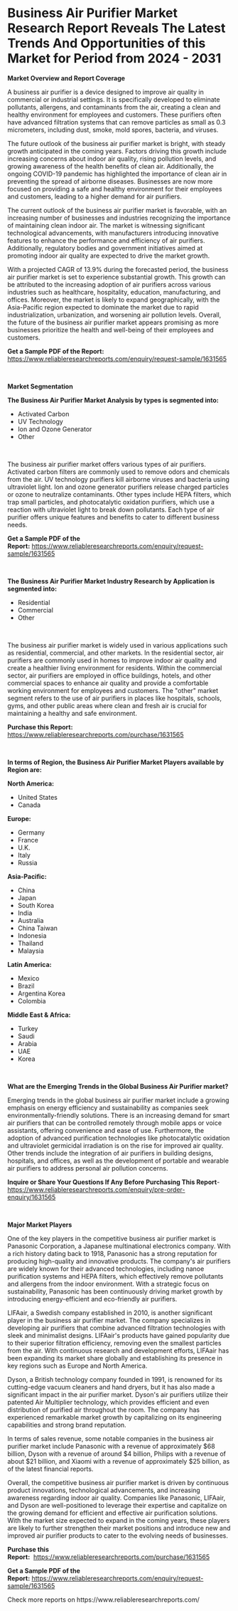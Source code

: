 <p><h1>Business Air Purifier Market Research Report Reveals The Latest Trends And Opportunities of this Market for Period from 2024 - 2031</h1></p><p><strong>Market Overview and Report Coverage</strong></p>
<p><p>A business air purifier is a device designed to improve air quality in commercial or industrial settings. It is specifically developed to eliminate pollutants, allergens, and contaminants from the air, creating a clean and healthy environment for employees and customers. These purifiers often have advanced filtration systems that can remove particles as small as 0.3 micrometers, including dust, smoke, mold spores, bacteria, and viruses.</p><p>The future outlook of the business air purifier market is bright, with steady growth anticipated in the coming years. Factors driving this growth include increasing concerns about indoor air quality, rising pollution levels, and growing awareness of the health benefits of clean air. Additionally, the ongoing COVID-19 pandemic has highlighted the importance of clean air in preventing the spread of airborne diseases. Businesses are now more focused on providing a safe and healthy environment for their employees and customers, leading to a higher demand for air purifiers.</p><p>The current outlook of the business air purifier market is favorable, with an increasing number of businesses and industries recognizing the importance of maintaining clean indoor air. The market is witnessing significant technological advancements, with manufacturers introducing innovative features to enhance the performance and efficiency of air purifiers. Additionally, regulatory bodies and government initiatives aimed at promoting indoor air quality are expected to drive the market growth.</p><p>With a projected CAGR of 13.9% during the forecasted period, the business air purifier market is set to experience substantial growth. This growth can be attributed to the increasing adoption of air purifiers across various industries such as healthcare, hospitality, education, manufacturing, and offices. Moreover, the market is likely to expand geographically, with the Asia-Pacific region expected to dominate the market due to rapid industrialization, urbanization, and worsening air pollution levels. Overall, the future of the business air purifier market appears promising as more businesses prioritize the health and well-being of their employees and customers.</p></p>
<p><strong>Get a Sample PDF of the Report:</strong> <a href="https://www.reliableresearchreports.com/enquiry/request-sample/1631565">https://www.reliableresearchreports.com/enquiry/request-sample/1631565</a></p>
<p>&nbsp;</p>
<p><strong>Market Segmentation</strong></p>
<p><strong>The Business Air Purifier Market Analysis by types is segmented into:</strong></p>
<p><ul><li>Activated Carbon</li><li>UV Technology</li><li>Ion and Ozone Generator</li><li>Other</li></ul></p>
<p>&nbsp;</p>
<p><p>The business air purifier market offers various types of air purifiers. Activated carbon filters are commonly used to remove odors and chemicals from the air. UV technology purifiers kill airborne viruses and bacteria using ultraviolet light. Ion and ozone generator purifiers release charged particles or ozone to neutralize contaminants. Other types include HEPA filters, which trap small particles, and photocatalytic oxidation purifiers, which use a reaction with ultraviolet light to break down pollutants. Each type of air purifier offers unique features and benefits to cater to different business needs.</p></p>
<p><strong>Get a Sample PDF of the Report:</strong>&nbsp;<a href="https://www.reliableresearchreports.com/enquiry/request-sample/1631565">https://www.reliableresearchreports.com/enquiry/request-sample/1631565</a></p>
<p>&nbsp;</p>
<p><strong>The Business Air Purifier Market Industry Research by Application is segmented into:</strong></p>
<p><ul><li>Residential</li><li>Commercial</li><li>Other</li></ul></p>
<p>&nbsp;</p>
<p><p>The business air purifier market is widely used in various applications such as residential, commercial, and other markets. In the residential sector, air purifiers are commonly used in homes to improve indoor air quality and create a healthier living environment for residents. Within the commercial sector, air purifiers are employed in office buildings, hotels, and other commercial spaces to enhance air quality and provide a comfortable working environment for employees and customers. The "other" market segment refers to the use of air purifiers in places like hospitals, schools, gyms, and other public areas where clean and fresh air is crucial for maintaining a healthy and safe environment.</p></p>
<p><strong>Purchase this Report:</strong>&nbsp; <a href="https://www.reliableresearchreports.com/purchase/1631565">https://www.reliableresearchreports.com/purchase/1631565</a></p>
<p>&nbsp;</p>
<p><strong>In terms of Region, the Business Air Purifier Market Players available by Region are:</strong></p>
<p>
    <p> <strong> North America: </strong>
        <ul>
            <li>United States</li>
            <li>Canada</li>
        </ul>
        </p> 
    <p> <strong> Europe: </strong>
        <ul>
            <li>Germany</li>
            <li>France</li>
            <li>U.K.</li>
            <li>Italy</li>
            <li>Russia</li>
        </ul>
        </p> 
    <p> <strong> Asia-Pacific: </strong>
        <ul>
            <li>China</li>
            <li>Japan</li>
            <li>South Korea</li>
            <li>India</li>
            <li>Australia</li>
            <li>China Taiwan</li>
            <li>Indonesia</li>
            <li>Thailand</li>
            <li>Malaysia</li>
        </ul>
        </p> 
    <p> <strong> Latin America: </strong>
        <ul>
            <li>Mexico</li>
            <li>Brazil</li>
            <li>Argentina Korea</li>
            <li>Colombia</li>
        </ul>
        </p> 
    <p> <strong> Middle East & Africa: </strong>
        <ul>
            <li>Turkey</li>
            <li>Saudi</li>
            <li>Arabia</li>
            <li>UAE</li>
            <li>Korea</li>
        </ul>
    </p>
    </p>
<p>&nbsp;</p>
<p><strong>What are the Emerging Trends in the Global Business Air Purifier market?</strong></p>
<p><p>Emerging trends in the global business air purifier market include a growing emphasis on energy efficiency and sustainability as companies seek environmentally-friendly solutions. There is an increasing demand for smart air purifiers that can be controlled remotely through mobile apps or voice assistants, offering convenience and ease of use. Furthermore, the adoption of advanced purification technologies like photocatalytic oxidation and ultraviolet germicidal irradiation is on the rise for improved air quality. Other trends include the integration of air purifiers in building designs, hospitals, and offices, as well as the development of portable and wearable air purifiers to address personal air pollution concerns.</p></p>
<p><strong>Inquire or Share Your Questions If Any Before Purchasing This Report</strong>- <a href="https://www.reliableresearchreports.com/enquiry/pre-order-enquiry/1631565">https://www.reliableresearchreports.com/enquiry/pre-order-enquiry/1631565</a></p>
<p>&nbsp;</p>
<p><strong>Major Market Players</strong></p>
<p><p>One of the key players in the competitive business air purifier market is Panasonic Corporation, a Japanese multinational electronics company. With a rich history dating back to 1918, Panasonic has a strong reputation for producing high-quality and innovative products. The company's air purifiers are widely known for their advanced technologies, including nanoe purification systems and HEPA filters, which effectively remove pollutants and allergens from the indoor environment. With a strategic focus on sustainability, Panasonic has been continuously driving market growth by introducing energy-efficient and eco-friendly air purifiers.</p><p>LIFAair, a Swedish company established in 2010, is another significant player in the business air purifier market. The company specializes in developing air purifiers that combine advanced filtration technologies with sleek and minimalist designs. LIFAair's products have gained popularity due to their superior filtration efficiency, removing even the smallest particles from the air. With continuous research and development efforts, LIFAair has been expanding its market share globally and establishing its presence in key regions such as Europe and North America.</p><p>Dyson, a British technology company founded in 1991, is renowned for its cutting-edge vacuum cleaners and hand dryers, but it has also made a significant impact in the air purifier market. Dyson's air purifiers utilize their patented Air Multiplier technology, which provides efficient and even distribution of purified air throughout the room. The company has experienced remarkable market growth by capitalizing on its engineering capabilities and strong brand reputation.</p><p>In terms of sales revenue, some notable companies in the business air purifier market include Panasonic with a revenue of approximately $68 billion, Dyson with a revenue of around $4 billion, Philips with a revenue of about $21 billion, and Xiaomi with a revenue of approximately $25 billion, as of the latest financial reports.</p><p>Overall, the competitive business air purifier market is driven by continuous product innovations, technological advancements, and increasing awareness regarding indoor air quality. Companies like Panasonic, LIFAair, and Dyson are well-positioned to leverage their expertise and capitalize on the growing demand for efficient and effective air purification solutions. With the market size expected to expand in the coming years, these players are likely to further strengthen their market positions and introduce new and improved air purifier products to cater to the evolving needs of businesses.</p></p>
<p><strong>Purchase this Report:</strong>&nbsp;&nbsp;<a href="https://www.reliableresearchreports.com/purchase/1631565">https://www.reliableresearchreports.com/purchase/1631565</a></p>
<p></p>
<p><strong>Get a Sample PDF of the Report:</strong>&nbsp;<a href="https://www.reliableresearchreports.com/enquiry/request-sample/1631565">https://www.reliableresearchreports.com/enquiry/request-sample/1631565</a></p>
<p>Check more reports on https://www.reliableresearchreports.com/</p>